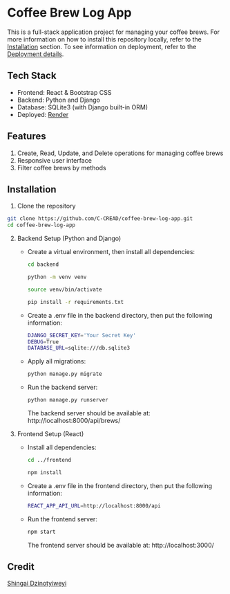 # Coffee Brew Log App
This is a full-stack application project for managing your coffee brews. For more information on how to install this repository locally, refer to the [Installation](##Installation) section. 
To see information on deployment, refer to the [Deployment details](deployment.md).
## Tech Stack 
- Frontend: React & Bootstrap CSS
- Backend: Python and Django
- Database: SQLite3 (with Django built-in ORM)
- Deployed: [Render](https://coffee-brew-log-app-1.onrender.com/)

## Features
1. Create, Read, Update, and Delete operations for managing coffee brews
2. Responsive user interface
3. Filter coffee brews by methods

## Installation
1. Clone the repository
```sh
git clone https://github.com/C-CREAD/coffee-brew-log-app.git
cd coffee-brew-log-app
```

2. Backend Setup (Python and Django)
   - Create a virtual environment, then install all dependencies:
     
     ```sh
     cd backend
     ```
     ```sh
     python -m venv venv
     ```
     ```sh
     source venv/bin/activate
     ```
     ```sh
     pip install -r requirements.txt
     ```
  
   - Create a .env file in the backend directory, then put the following information:
     
     ```sh
     DJANGO_SECRET_KEY='Your Secret Key'
     DEBUG=True
     DATABASE_URL=sqlite:///db.sqlite3
     ```
  
   - Apply all migrations:
     
     ```sh
     python manage.py migrate 
     ```
     
   - Run the backend server:
     
     ```sh
     python manage.py runserver 
     ```
     The backend server should be available at: http://localhost:8000/api/brews/

3. Frontend Setup (React)
   - Install all dependencies:
     
     ```sh
     cd ../frontend
     ```
     ```sh
     npm install
     ```
   - Create a .env file in the frontend directory, then put the following information:
     
     ```sh
     REACT_APP_API_URL=http://localhost:8000/api
     ```
   - Run the frontend server:
     
     ```sh
     npm start
     ```
     The frontend server should be available at: http://localhost:3000/

## Credit
[Shingai Dzinotyiweyi](https://github.com/C-CREAD)
